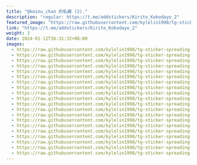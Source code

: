 ```yaml
---
title: "@koinu_chan 的私藏 (2)."
description: "regular: https://t.me/addstickers/Kirito_Kokodayo_2"
featured_image: "https://raw.githubusercontent.com/kylelin1998/tg-sticker-spreading-worldwide-images/main/img/0a6e5820-6559-4ca7-8465-c1f81c9375b3.jpg"
link: "https://t.me/addstickers/Kirito_Kokodayo_2"
weight: 3
date: 2024-01-12T16:31:32+08:00
images:
  - https://raw.githubusercontent.com/kylelin1998/tg-sticker-spreading-worldwide-images/main/img/0a6e5820-6559-4ca7-8465-c1f81c9375b3.jpg
  - https://raw.githubusercontent.com/kylelin1998/tg-sticker-spreading-worldwide-images/main/img/84bfab00-9697-4020-99c0-9d1a8f7eab1e.jpg
  - https://raw.githubusercontent.com/kylelin1998/tg-sticker-spreading-worldwide-images/main/img/86bd0d46-d582-48df-86bf-0e5cbaa83ffe.jpg
  - https://raw.githubusercontent.com/kylelin1998/tg-sticker-spreading-worldwide-images/main/img/48b94ec3-a989-4dda-b48f-bec0ae02977a.jpg
  - https://raw.githubusercontent.com/kylelin1998/tg-sticker-spreading-worldwide-images/main/img/156f9111-e6cc-49ab-9a14-455bc507e845.jpg
  - https://raw.githubusercontent.com/kylelin1998/tg-sticker-spreading-worldwide-images/main/img/fdff7ffa-1586-4ae9-8c32-44e36925e7ae.jpg
  - https://raw.githubusercontent.com/kylelin1998/tg-sticker-spreading-worldwide-images/main/img/5df21ac7-dd68-48a7-95d3-865b78985847.jpg
  - https://raw.githubusercontent.com/kylelin1998/tg-sticker-spreading-worldwide-images/main/img/6418c04a-86e8-496e-aaca-da1d4d398316.jpg
  - https://raw.githubusercontent.com/kylelin1998/tg-sticker-spreading-worldwide-images/main/img/85561c62-7cf0-4f17-a44b-f00b82770a8f.jpg
  - https://raw.githubusercontent.com/kylelin1998/tg-sticker-spreading-worldwide-images/main/img/4ce85604-62c5-449c-abe6-7f4cc4599821.jpg
  - https://raw.githubusercontent.com/kylelin1998/tg-sticker-spreading-worldwide-images/main/img/f1bd9340-2dd6-4dcc-b250-c04384337cdc.jpg
  - https://raw.githubusercontent.com/kylelin1998/tg-sticker-spreading-worldwide-images/main/img/78fc7082-c07d-4b28-892d-b86aaadcd43f.jpg
  - https://raw.githubusercontent.com/kylelin1998/tg-sticker-spreading-worldwide-images/main/img/af98ffc0-4da2-4f06-94e0-02cdd0c4030f.jpg
  - https://raw.githubusercontent.com/kylelin1998/tg-sticker-spreading-worldwide-images/main/img/7f881b38-f594-44eb-a467-9a4d00368830.jpg
  - https://raw.githubusercontent.com/kylelin1998/tg-sticker-spreading-worldwide-images/main/img/cf1d78ca-0a09-4728-8423-f82f8c6971ce.jpg
  - https://raw.githubusercontent.com/kylelin1998/tg-sticker-spreading-worldwide-images/main/img/22d6543d-a92e-4c20-b760-d0da2c470318.jpg
  - https://raw.githubusercontent.com/kylelin1998/tg-sticker-spreading-worldwide-images/main/img/ec7c25ea-65f0-4433-889b-75ceead7d593.jpg
  - https://raw.githubusercontent.com/kylelin1998/tg-sticker-spreading-worldwide-images/main/img/377ac668-bef4-4abe-adcd-ae4e2ca6e862.jpg
  - https://raw.githubusercontent.com/kylelin1998/tg-sticker-spreading-worldwide-images/main/img/ae35adce-c5b5-48f3-907c-bdd58f17cf58.jpg
  - https://raw.githubusercontent.com/kylelin1998/tg-sticker-spreading-worldwide-images/main/img/10fdf8bb-bfe2-4579-bf4a-d1318172c2cb.jpg
---
```


